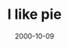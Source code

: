 ---
layout: base.njk
title : 'I like pie' 
view_title : 'I like pie' 
year : '2000' 
date : '2000-10-09' 
img_file : '/drawing/goodpie.png' 
html_file : 'goodpie' 
next_html : 'ifiwasarob.html' 
year_order : '547' 
permalink : "title/{{html_file}}.html"
---